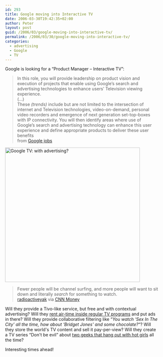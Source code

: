 ```yaml
---
id: 293
title: Google moving into Interactive TV
date: 2006-03-30T19:42:35+02:00
author: Peter
layout: post
guid: /2006/03/google-moving-into-interactive-tv/
permalink: /2006/03/30/google-moving-into-interactive-tv/
categories:
  - advertising
  - Google
  - TV
---
```

Google is looking for a &#8220;Product Manager &#8211; Interactive TV&#8221;:

> In this role, you will provide leadership on product vision and execution of projects that enable using Google’s search and advertising technologies to enhance users’ Television viewing experience.  
> (&#8230;)  
> These _(trends)_ include but are not limited to the intersection of internet and Television technologies, video-on-demand, personal video recorders and emergence of next generation set-top-boxes with IP connectivity. You will then identify areas where use of Google’s search and advertising technology can enhance this user experience and define appropriate products to deliver these user benefits  
> from [Google jobs](http://www.google.com/support/jobs/bin/answer.py?answer=33817)

[<img src="http://static.flickr.com/49/120361832_e40575d9a0.jpg" width="440" alt="Google TV: with advertising?" />](http://www.flickr.com/photos/pforret/120361832/ "Photo Sharing")

> Fewer people will be channel surfing, and more people will want to sit down and literally _search_ for something to watch.  
> [radioactiveyak](http://radioactiveyak.blogspot.com/2006/03/google-vision-is-google-tv-on-its-way.html) via [CNN Money](http://money.cnn.com/2006/03/30/technology/business2_browser0330/index.htm)

<!--more-->

  
Will they provide a Tivo-like service, but free and with contextual advertising? Will they [rent air-time inside regular TV programs](/2005/11/adsense-in-all-media-tv-cinema-sport-traffic/) and put ads in there? Will they provide collaborative filtering like &#8220;_You watch &#8216;Sex In The City' all the time, how about &#8216;Bridget Jones' and some chocolate?_&#8220;? Will they store the world's TV content and sell it pay-per-view? Will they create a TV series &#8220;Don't be evil&#8221; about [two geeks that hang out with hot girls](http://www.valleywag.com/tech/marissa-mayer/mari-and-larrys-new-loves-152634.php) all the time? 

Interesting times ahead!